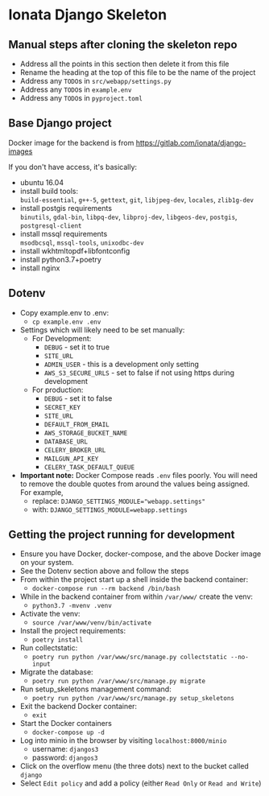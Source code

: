 # Ionata Django Skeleton


## Manual steps after cloning the skeleton repo
* Address all the points in this section then delete it from this file
* Rename the heading at the top of this file to be the name of the project
* Address any `TODO`s in `src/webapp/settings.py`
* Address any `TODO`s in `example.env`
* Address any `TODO`s in `pyproject.toml`


## Base Django project

Docker image for the backend is from https://gitlab.com/ionata/django-images

If you don't have access, it's basically:

* ubuntu 16.04
* install build tools:  
  `build-essential`, `g++-5`, `gettext`, `git`, `libjpeg-dev`, `locales`, `zlib1g-dev`
* install postgis requirements  
  `binutils`, `gdal-bin`, `libpq-dev`, `libproj-dev`, `libgeos-dev`, `postgis`, `postgresql-client`
* install mssql requirements  
  `msodbcsql`, `mssql-tools`, `unixodbc-dev`
* install wkhtmltopdf+libfontconfig
* install python3.7+poetry
* install nginx


## Dotenv
* Copy example.env to .env:
  - `cp example.env .env`
* Settings which will likely need to be set manually:
  - For Development:
    - `DEBUG` - set it to true
    - `SITE_URL`
    - `ADMIN_USER` - this is a development only setting
    - `AWS_S3_SECURE_URLS` - set to false if not using https during development
  - For production:
    - `DEBUG` - set it to false
    - `SECRET_KEY`
    - `SITE_URL`
    - `DEFAULT_FROM_EMAIL`
    - `AWS_STORAGE_BUCKET_NAME`
    - `DATABASE_URL`
    - `CELERY_BROKER_URL`
    - `MAILGUN_API_KEY`
    - `CELERY_TASK_DEFAULT_QUEUE`
* **Important note:** Docker Compose reads `.env` files poorly. You will need to
  remove the double quotes from around the values being assigned. For example,
  - replace: `DJANGO_SETTINGS_MODULE="webapp.settings"`
  - with: `DJANGO_SETTINGS_MODULE=webapp.settings`


## Getting the project running for development
* Ensure you have Docker, docker-compose, and the above Docker image on your system.
* See the Dotenv section above and follow the steps
* From within the project start up a shell inside the backend container:
  - `docker-compose run --rm backend /bin/bash`
* While in the backend container from within `/var/www/` create the venv:
  - `python3.7 -mvenv .venv`
* Activate the venv:
  - `source /var/www/venv/bin/activate`
* Install the project requirements:
  - `poetry install`
* Run collectstatic:
  - `poetry run python /var/www/src/manage.py collectstatic --no-input`
* Migrate the database:
  - `poetry run python /var/www/src/manage.py migrate`
* Run setup_skeletons management command:
  - `poetry run python /var/www/src/manage.py setup_skeletons`
* Exit the backend Docker container:
  - `exit`
* Start the Docker containers
  - `docker-compose up -d`
* Log into minio in the browser by visiting `localhost:8000/minio`
  - username: `djangos3`
  - password: `djangos3`
* Click on the overflow menu (the three dots) next to the bucket called `django`
* Select `Edit policy` and add a policy (either `Read Only` or `Read and Write`)
